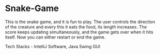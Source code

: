 # Snake-Game
This is the snake game, and it is fun to play. The user controls the direction of the creature and every this it eats the food, its length increases. The score keeps updating simultaneously, and the game gets over when it hits itself. Now you can either restart or end the game.

Tech Stacks - IntelliJ Software, Java Swing GUI

